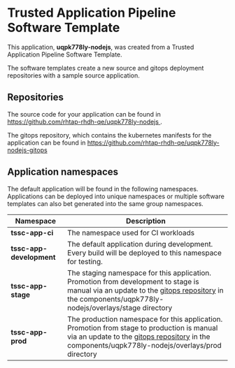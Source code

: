 # Trusted Application Pipeline Software Template

This application, **uqpk778ly-nodejs**, was created from a Trusted Application Pipeline Software Template.

The software templates create a new source and gitops deployment repositories with a sample source application. 

## Repositories

The source code for your application can be found in [https://github.com/rhtap-rhdh-qe/uqpk778ly-nodejs ](https://github.com/rhtap-rhdh-qe/uqpk778ly-nodejs ).
 
The gitops repository, which contains the kubernetes manifests for the application can be found in 
[https://github.com/rhtap-rhdh-qe/uqpk778ly-nodejs-gitops ](https://github.com/rhtap-rhdh-qe/uqpk778ly-nodejs-gitops ) 

## Application namespaces 

The default application will be found in the following namespaces. Applications can be deployed into unique namespaces or multiple software templates can also bet generated into the same group namespaces.  

|  Namespace   |  Description   |  
| -------- | -------- |
| **tssc-app-ci** | The namespace used for CI workloads |
| **tssc-app-development** | The default application during development. Every build will be deployed to this namespace for testing. |
| **tssc-app-stage** | The staging namespace for this application. Promotion from development to stage is manual via an update to the [gitops repository](https://github.com/rhtap-rhdh-qe/uqpk778ly-nodejs-gitops ) in the components/uqpk778ly-nodejs/overlays/stage directory |
| **tssc-app-prod** | The production namespace for this application. Promotion from stage to production is manual via an update to the [gitops repository](https://github.com/rhtap-rhdh-qe/uqpk778ly-nodejs-gitops ) in the components/uqpk778ly-nodejs/overlays/prod directory |